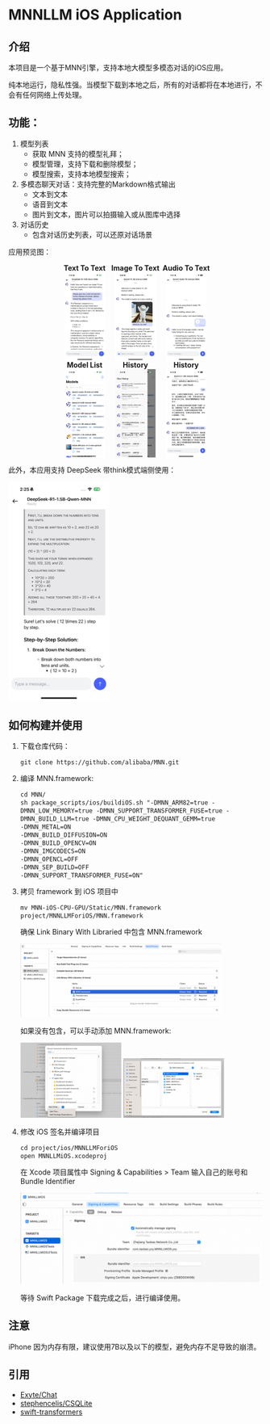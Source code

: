 # MNNLLM iOS Application

## 介绍

本项目是一个基于MNN引擎，支持本地大模型多模态对话的iOS应用。

纯本地运行，隐私性强。当模型下载到本地之后，所有的对话都将在本地进行，不会有任何网络上传处理。


## 功能：

1. 模型列表
    - 获取 MNN 支持的模型礼拜；
    - 模型管理，支持下载和删除模型；
    - 模型搜索，支持本地模型搜索；
2. 多模态聊天对话：支持完整的Markdown格式输出
    - 文本到文本
    - 语音到文本
    - 图片到文本，图片可以拍摄输入或从图库中选择
3. 对话历史
    - 包含对话历史列表，可以还原对话场景

应用预览图：

<div style="display: flex; justify-content: center; align-items: center; text-align: center; width: 100%;">

<div style="flex: 0 0 20%; display: flex; flex-direction: column; align-items: center;">
<p style="margin: 0; font-weight: bold;">Text To Text</p>
<img alt="Icon" style="width: 80%;" src="./assets/text.PNG">
</div>

<div style="flex: 0 0 20%; display: flex; flex-direction: column; align-items: center;">
<p style="margin: 0; font-weight: bold;">Image To Text</p>
<img alt="Icon" style="width: 80%;" src="./assets/image.PNG">
</div>

<div style="flex: 0 0 20%; display: flex; flex-direction: column; align-items: center;">
<p style="margin: 0; font-weight: bold;">Audio To Text</p>
<img alt="Icon" style="width: 80%;" src="./assets/audio.jpg">
</div>

</div>

<div style="display: flex; justify-content: center; align-items: center; text-align: center; width: 100%;">

<div style="flex: 0 0 20%; display: flex; flex-direction: column; align-items: center;">
<p style="margin: 0; font-weight: bold;">Model List</p>
<img alt="Icon" style="width: 80%;" src="./assets/list.PNG">
</div>

<div style="flex: 0 0 20%; display: flex; flex-direction: column; align-items: center;">
<p style="margin: 0; font-weight: bold;">History</p>
<img alt="Icon" style="width: 80%;" src="./assets/history2.PNG">
</div>

<div style="flex: 0 0 20%; display: flex; flex-direction: column; align-items: center;">
<p style="margin: 0; font-weight: bold;">History</p>
<img alt="Icon" style="width: 80%;" src="./assets/history.PNG">
</div>

</div>

<p></p>

此外，本应用支持 DeepSeek  带think模式端侧使用：

<img src="./assets/deepseek.jpg" alt="deepThink" width="200" />


## 如何构建并使用

1. 下载仓库代码：

    ```shell
    git clone https://github.com/alibaba/MNN.git
    ```

2. 编译 MNN.framework:

    ```shell
    cd MNN/
    sh package_scripts/ios/buildiOS.sh "-DMNN_ARM82=true -DMNN_LOW_MEMORY=true -DMNN_SUPPORT_TRANSFORMER_FUSE=true -DMNN_BUILD_LLM=true -DMNN_CPU_WEIGHT_DEQUANT_GEMM=true
    -DMNN_METAL=ON
    -DMNN_BUILD_DIFFUSION=ON
    -DMNN_BUILD_OPENCV=ON
    -DMNN_IMGCODECS=ON
    -DMNN_OPENCL=OFF
    -DMNN_SEP_BUILD=OFF
    -DMNN_SUPPORT_TRANSFORMER_FUSE=ON"
    ```

3. 拷贝 framework 到 iOS 项目中

    ```shell
    mv MNN-iOS-CPU-GPU/Static/MNN.framework project/MNNLLMForiOS/MNN.framework
    ```

    确保 Link Binary With Libraried 中包含 MNN.framework
    
    <img src="./assets/framework.png" alt="deepThink" width="400" />

    如果没有包含，可以手动添加 MNN.framework:

    <img src="./assets/addFramework.png" alt="deepThink" width="200" />
    <img src="./assets/addFramework2.png" alt="deepThink" width="200" />
    

4. 修改 iOS 签名并编译项目
    
    ```shell
    cd project/ios/MNNLLMForiOS
    open MNNLLMiOS.xcodeproj
    ```

    在 Xcode 项目属性中 Signing & Capabilities > Team 输入自己的账号和Bundle Identifier
    
    ![signing](./assets/signing.png)


    等待 Swift Package 下载完成之后，进行编译使用。

## 注意

iPhone 因为内存有限，建议使用7B以及以下的模型，避免内存不足导致的崩溃。

## 引用

- [Exyte/Chat](https://github.com/exyte/Chat)
- [stephencelis/CSQLite](https://github.com/stephencelis/SQLite.swift)
- [swift-transformers](https://github.com/huggingface/swift-transformers/)